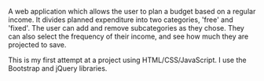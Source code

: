 A web application which allows the user to plan a budget based on a regular income. It divides planned expenditure into two categories, 'free' and 'fixed'. The user can add and remove subcategories as they chose. They can also select the frequency of their income, and see how much they are projected to save.

This is my first attempt at a project using HTML/CSS/JavaScript. I use the Bootstrap and jQuery libraries.
